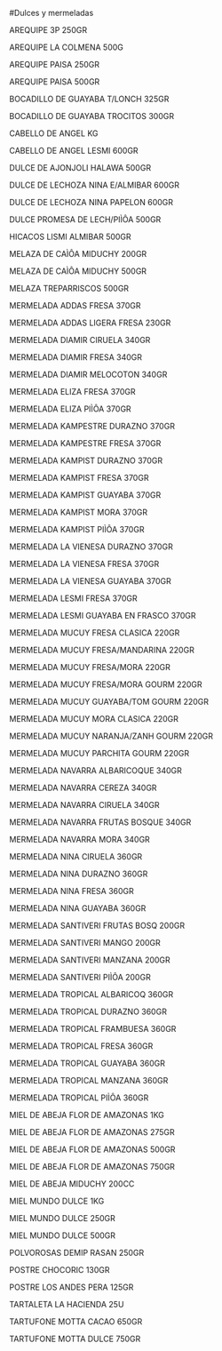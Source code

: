 #Dulces y mermeladas

AREQUIPE 3P 250GR

AREQUIPE LA COLMENA 500G

AREQUIPE PAISA 250GR

AREQUIPE PAISA 500GR

BOCADILLO DE GUAYABA T/LONCH 325GR

BOCADILLO DE GUAYABA TROCITOS 300GR

CABELLO DE ANGEL KG

CABELLO DE ANGEL LESMI 600GR

DULCE DE  AJONJOLI HALAWA 500GR

DULCE DE LECHOZA NINA E/ALMIBAR 600GR

DULCE DE LECHOZA NINA PAPELON 600GR

DULCE PROMESA DE LECH/PIÌÔA 500GR

HICACOS LISMI ALMIBAR 500GR

MELAZA DE CAÌÔA MIDUCHY 200GR

MELAZA DE CAÌÔA MIDUCHY 500GR

MELAZA TREPARRISCOS 500GR

MERMELADA ADDAS FRESA 370GR

MERMELADA ADDAS LIGERA FRESA 230GR

MERMELADA DIAMIR CIRUELA 340GR

MERMELADA DIAMIR FRESA 340GR

MERMELADA DIAMIR MELOCOTON 340GR

MERMELADA ELIZA FRESA 370GR

MERMELADA ELIZA PIÌÔA 370GR

MERMELADA KAMPESTRE DURAZNO 370GR

MERMELADA KAMPESTRE FRESA 370GR

MERMELADA KAMPIST DURAZNO 370GR

MERMELADA KAMPIST FRESA 370GR

MERMELADA KAMPIST GUAYABA 370GR

MERMELADA KAMPIST MORA 370GR

MERMELADA KAMPIST PIÌÔA 370GR

MERMELADA LA VIENESA DURAZNO 370GR

MERMELADA LA VIENESA FRESA 370GR

MERMELADA LA VIENESA GUAYABA 370GR

MERMELADA LESMI FRESA 370GR

MERMELADA LESMI GUAYABA EN FRASCO 370GR

MERMELADA MUCUY FRESA CLASICA 220GR

MERMELADA MUCUY FRESA/MANDARINA 220GR

MERMELADA MUCUY FRESA/MORA 220GR

MERMELADA MUCUY FRESA/MORA GOURM 220GR

MERMELADA MUCUY GUAYABA/TOM GOURM 220GR

MERMELADA MUCUY MORA CLASICA 220GR

MERMELADA MUCUY NARANJA/ZANH GOURM 220GR

MERMELADA MUCUY PARCHITA GOURM 220GR

MERMELADA NAVARRA ALBARICOQUE 340GR

MERMELADA NAVARRA CEREZA 340GR

MERMELADA NAVARRA CIRUELA 340GR

MERMELADA NAVARRA FRUTAS BOSQUE 340GR

MERMELADA NAVARRA MORA 340GR

MERMELADA NINA CIRUELA 360GR

MERMELADA NINA DURAZNO 360GR

MERMELADA NINA FRESA 360GR

MERMELADA NINA GUAYABA 360GR

MERMELADA SANTIVERI FRUTAS BOSQ 200GR

MERMELADA SANTIVERI MANGO 200GR

MERMELADA SANTIVERI MANZANA 200GR

MERMELADA SANTIVERI PIÌÔA 200GR

MERMELADA TROPICAL ALBARICOQ 360GR

MERMELADA TROPICAL DURAZNO 360GR

MERMELADA TROPICAL FRAMBUESA 360GR

MERMELADA TROPICAL FRESA 360GR

MERMELADA TROPICAL GUAYABA 360GR

MERMELADA TROPICAL MANZANA 360GR

MERMELADA TROPICAL PIÌÔA 360GR

MIEL DE ABEJA FLOR DE AMAZONAS 1KG

MIEL DE ABEJA FLOR DE AMAZONAS 275GR

MIEL DE ABEJA FLOR DE AMAZONAS 500GR

MIEL DE ABEJA FLOR DE AMAZONAS 750GR

MIEL DE ABEJA MIDUCHY 200CC

MIEL MUNDO DULCE 1KG

MIEL MUNDO DULCE 250GR

MIEL MUNDO DULCE 500GR

POLVOROSAS DEMIP RASAN 250GR

POSTRE CHOCORIC 130GR

POSTRE LOS ANDES PERA 125GR

TARTALETA LA HACIENDA 25U

TARTUFONE MOTTA CACAO 650GR

TARTUFONE MOTTA DULCE 750GR



